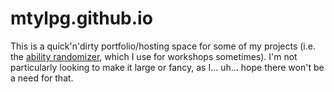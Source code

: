 mtylpg.github.io
=====================

This is a quick'n'dirty portfolio/hosting space for some of my projects (i.e. the [ability randomizer]([url](https://mtylpg.github.io/ability_randomizer)), which I use for workshops sometimes). I'm not particularly looking to make it large or fancy, as I... uh... hope there won't be a need for that.
